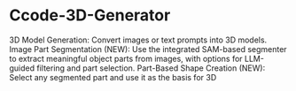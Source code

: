 # Ccode-3D-Generator
3D Model Generation: Convert images or text prompts into 3D models. Image Part Segmentation (NEW): Use the integrated SAM-based segmenter to extract meaningful object parts from images, with options for LLM-guided filtering and part selection. Part-Based Shape Creation (NEW): Select any segmented part and use it as the basis for 3D 
